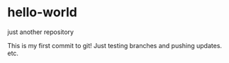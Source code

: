 # hello-world
just another repository
 
 This is my first commit to git! Just testing branches and pushing updates. etc. 
